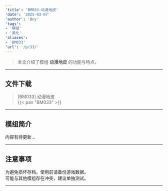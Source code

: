 ```yaml
---
'title': 'BM033-动漫地皮'
'date': '2025-03-07'
'author': 'Bny'
'tags':
- '模组'
- '美化'
'aliases':
- 'BM033'
'url': '/p/33/'
---
```


> 本文介绍了模组 **动漫地皮** 的功能与特点。

---

## 文件下载

> [BM033] 动漫地皮  
{{< pan "BM033" >}}  

---

## 模组简介

>  
内容有待更新...  

---

## 注意事项

>  
为避免损坏存档，使用前请备份游戏数据。  
可能与其他模组存在冲突，建议单独测试。  

---

